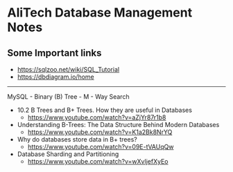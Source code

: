 # AliTech Database Management Notes

## Some Important links
- https://sqlzoo.net/wiki/SQL_Tutorial
- https://dbdiagram.io/home


---

MySQL - Binary (B) Tree - M - Way Search 

- 10.2 B Trees and B+ Trees. How they are useful in Databases
  - https://www.youtube.com/watch?v=aZjYr87r1b8
- Understanding B-Trees: The Data Structure Behind Modern Databases
  - https://www.youtube.com/watch?v=K1a2Bk8NrYQ
- Why do databases store data in B+ trees?
  - https://www.youtube.com/watch?v=09E-tVAUqQw
- Database Sharding and Partitioning
  - https://www.youtube.com/watch?v=wXvljefXyEo
